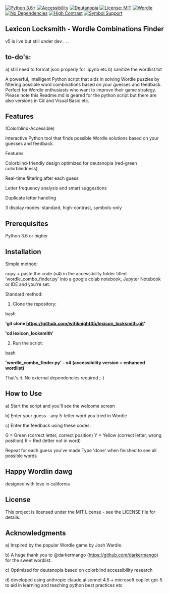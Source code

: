
[![Python 3.6+](https://img.shields.io/badge/python-3.6+-blue.svg)](https://www.python.org/downloads/)
[![Accessibility](https://img.shields.io/badge/accessibility-colorblind%20friendly-brightgreen.svg)](https://github.com/wifiknight45/lexicon_locksmith)
[![Deutanopia](https://img.shields.io/badge/optimized-deutanopia-blue.svg)](https://github.com/wifiknight45/lexicon_locksmith)
[![License: MIT](https://img.shields.io/badge/License-MIT-yellow.svg)](https://opensource.org/licenses/MIT)
[![Wordle](https://img.shields.io/badge/game-Wordle%20solver-success.svg)](https://github.com/wifiknight45/lexicon_locksmith)
[![No Dependencies](https://img.shields.io/badge/dependencies-none-success.svg)](https://github.com/wifiknight45/lexicon_locksmith)
[![High Contrast](https://img.shields.io/badge/display-high%20contrast%20mode-orange.svg)](https://github.com/wifiknight45/lexicon_locksmith)
[![Symbol Support](https://img.shields.io/badge/symbols-visual%20encoding-purple.svg)](https://github.com/wifiknight45/lexicon_locksmith)

## Lexicon Locksmith - Wordle Combinations Finder

v5 is live but still under dev . . . 

## to-do's:
a) still need to format json properly for .ipynb etc 
b) sanitize the wordlist.txt 


A powerful, intelligent Python script that aids in solving Wordle puzzles by filtering possible word combinations based on your guesses and feedback. Perfect for Wordle enthusiasts who want to improve their game strategy. Please note this Readme.md is geared for the python script but there are also versions in C# and Visual Basic etc.

## Features

(Colorblind-Accessible)

Interactive Python tool that finds possible Wordle solutions based on your guesses and feedback.

Features

Colorblind-friendly design optimized for deutanopia (red-green colorblindness)

Real-time filtering after each guess

Letter frequency analysis and smart suggestions

Duplicate letter handling

3 display modes: standard, high-contrast, symbols-only


## Prerequisites

Python 3.6 or higher


## Installation

Simple method:

copy + paste the code (v4) in the accessibility folder titled 'wordle_combo_finder.py' into a google colab notebook, Jupyter Notebook or IDE and you're set.

Standard method:

1) Clone the repository:

bash

**'git clone https://github.com/wifiknight45/lexicon_locksmith.git'**

**'cd lexicon_locksmith'**


2) Run the script:

bash

**'wordle_combo_finder.py' - v4 (accessibility version + enhanced wordlist)**

That's it. No external dependencies required ;-)

## How to Use

a) Start the script and you'll see the welcome screen

b) Enter your guess - any 5-letter word you tried in Wordle

c) Enter the feedback using these codes:

G = Green (correct letter, correct position)
Y = Yellow (correct letter, wrong position)
R = Red (letter not in word)

Repeat for each guess you've made
Type 'done' when finished to see all possible words


## Happy Wordlin dawg
designed with love in california 


## License
This project is licensed under the MIT License - see the LICENSE file for details.


## Acknowledgments
a) Inspired by the popular Wordle game by Josh Wardle.

b) A huge thank you to @darkermango (https://github.com/darkermango) for the sweet wordlist.

c) Optimized for deutanopia based on colorblind accessibility research

d) developed using anthropic claude.ai sonnet 4.5 + microsoft copilot gpt-5 to aid in learning and teaching python best practices etc


